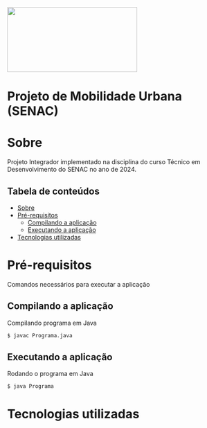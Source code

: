 <img src="https://useargo.com/wp-content/uploads/2019/10/Mobilidade-urbana-desafios-de-locomover-nos-principais-centros-urbanos.jpg" height="150" width="300" />

# Projeto de Mobilidade Urbana (SENAC)

Sobre
=====

Projeto Integrador implementado na disciplina do curso Técnico em Desenvolvimento do SENAC no ano de 2024.

Tabela de conteúdos
-------------------

* [Sobre](#sobre)
* [Pré-requisitos](#pré-requisitos)
  * [Compilando a aplicação](#compilando-a-aplicação)
  * [Executando a aplicação](#executando-a-aplicação)
* [Tecnologias utilizadas](#tecnologias-utilizadas)

Pré-requisitos
==============
Comandos necessários para executar a aplicação

Compilando a aplicação
----------------------
Compilando programa em Java

```bash
$ javac Programa.java
```

Executando a aplicação
----------------------
Rodando o programa em Java

```bash
$ java Programa
```

Tecnologias utilizadas
======================

